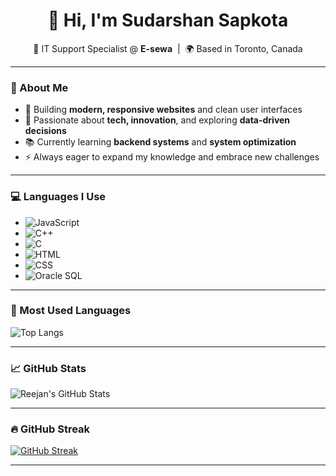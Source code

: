 <h1 align="center">👋 Hi, I'm Sudarshan Sapkota</h1>

<p align="center">
  🚀 IT Support Specialist @ <strong>E-sewa</strong> &nbsp;|&nbsp; 🌍 Based in Toronto, Canada  
</p>

---

### 💼 About Me

- 🔧 Building **modern, responsive websites** and clean user interfaces  
- 🎯 Passionate about **tech, innovation**, and exploring **data-driven decisions**  
- 📚 Currently learning **backend systems** and **system optimization**  
- ⚡ Always eager to expand my knowledge and embrace new challenges 

---

### 💻 Languages I Use

- ![JavaScript](https://img.shields.io/badge/-JavaScript-F7DF1E?logo=javascript&logoColor=black)
- ![C++](https://img.shields.io/badge/-C++-00599C?logo=c%2b%2b&logoColor=white)
- ![C](https://img.shields.io/badge/-C-00599C?logo=c&logoColor=white)
- ![HTML](https://img.shields.io/badge/-HTML-E34F26?logo=html5&logoColor=white)
- ![CSS](https://img.shields.io/badge/-CSS-1572B6?logo=css3&logoColor=white)
- ![Oracle SQL](https://img.shields.io/badge/-Oracle%20SQL-F80000?logo=oracle&logoColor=white)

---

### 🌱 Most Used Languages

![Top Langs](https://github-readme-stats.vercel.app/api/top-langs/?username=rdahal3&layout=compact&theme=tokyonight)

---

### 📈 GitHub Stats

![Reejan's GitHub Stats](https://github-readme-stats.vercel.app/api?username=rdahal3&show_icons=true&theme=tokyonight)

---

### 🔥 GitHub Streak

[![GitHub Streak](https://streak-stats.demolab.com?user=rdahal3&theme=tokyonight&date_format=j%20M%5B%20Y%5D)](https://git.io/streak-stats)

---

